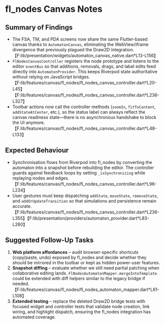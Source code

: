 # fl_nodes Canvas Notes

## Summary of Findings

- The FSA, TM, and PDA screens now share the same Flutter-based canvas thanks to
  `AutomatonCanvas`, eliminating the WebView/iframe divergence that previously
  plagued the Draw2D integration.【F:lib/presentation/widgets/automaton_canvas_native.dart†L13-L156】
- `FlNodesCanvasController` registers the node prototype and listens to the
  editor `eventBus` so that additions, removals, drags, and label edits feed
  directly into `AutomatonProvider`. This keeps Riverpod state authoritative
  without relying on JavaScript bridges.【F:lib/features/canvas/fl_nodes/fl_nodes_canvas_controller.dart†L20-L45】【F:lib/features/canvas/fl_nodes/fl_nodes_canvas_controller.dart†L236-L327】
- Toolbar actions now call the controller methods (`zoomIn`, `fitToContent`,
  `addStateAtCenter`, etc.), so the status label can always reflect the canvas
  readiness state—there is no asynchronous handshake to block the UI anymore.【F:lib/features/canvas/fl_nodes/fl_nodes_canvas_controller.dart†L48-L133】

## Expected Behaviour

- Synchronisation flows from Riverpod into fl_nodes by converting the automaton
  into a snapshot before rebuilding the editor. The controller guards against
  feedback loops by setting `_isSynchronizing` while replaying nodes and edges.【F:lib/features/canvas/fl_nodes/fl_nodes_canvas_controller.dart†L96-L234】
- User gestures must keep dispatching `addState`, `moveState`, `removeState`, and
  `addOrUpdateTransition` so that simulations and persistence remain accurate.【F:lib/features/canvas/fl_nodes/fl_nodes_canvas_controller.dart†L236-L355】【F:lib/presentation/providers/automaton_provider.dart†L83-L260】

## Suggested Follow-Up Tasks

1. **Web platform affordances** – audit browser-specific shortcuts (copy/paste,
   undo) exposed by fl_nodes and decide whether they should be mirrored in the
   toolbar or kept as hidden power-user features.
2. **Snapshot diffing** – evaluate whether we still need partial patching when
   collaborative editing lands. `FlNodesAutomatonMapper.mergeIntoTemplate` could
   be extended with diff helpers similar to the legacy bridge if needed.【F:lib/features/canvas/fl_nodes/fl_nodes_automaton_mapper.dart†L61-L108】
3. **Extended testing** – replace the deleted Draw2D bridge tests with focused
   widget and controller tests that validate node creation, link wiring, and
   highlight dispatch, ensuring the fl_nodes integration has automated coverage.
